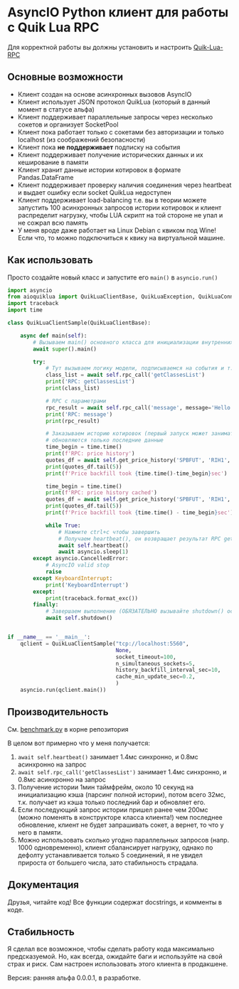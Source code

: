 # AsyncIO Python клиент для работы с Quik Lua RPC

Для корректной работы вы должны установить и настроить [Quik-Lua-RPC](https://github.com/Enfernuz/quik-lua-rpc)

## Основные возможности
- Клиент создан на основе асинхронных вызовов AsyncIO
- Клиент использует JSON протокол QuikLua (который в данный момент в статусе альфа)
- Клиент поддерживает параллельные запросы через несколько сокетов и организует SocketPool
- Клиент пока работает только с сокетами без авторизации и только localhost (из соображений безопасности)
- Клиент пока **не поддерживает** подписку на события
- Клиент поддерживает получение исторических данных и их кеширование в памяти
- Клиент хранит данные истории котировок в формате Pandas.DataFrame
- Клиент поддерживает проверку наличия соединения через heartbeat и выдает ошибку если socket QuikLua недоступен
- Клиент поддерживает load-balancing т.е. вы в теории можете запустить 100 асинхронных запросов истории котировок
 и клиент распределит нагрузку, чтобы LUA скрипт на той стороне не упал и не сожрал всю память
- У меня вроде даже работает на Linux Debian с квиком под Wine! Если что, то можно подключиться к квику на 
  виртуальной машине.

## Как использовать
Просто создайте новый класс и запустите его `main()` в `asyncio.run()`

```python
import asyncio
from aioquiklua import QuikLuaClientBase, QuikLuaException, QuikLuaConnectionException, QuikLuaNoHistoryException
import traceback
import time

class QuikLuaClientSample(QuikLuaClientBase):

    async def main(self):
        # Вызываем main() основного класса для инициализации внутренних переменных
        await super().main()

        try:
            # Тут вызываем логику модели, подписываемся на события и т.п.
            class_list = await self.rpc_call('getClassesList')
            print('RPC: getClassesList')
            print(class_list)

            # RPC с параметрами
            rpc_result = await self.rpc_call('message', message='Hello world', icon_type='WARNING')
            print('RPC: message')
            print(rpc_result)

            # Заказываем историю котировок (первый запуск может занимать до 10 секунд), потом котировки заполняют кеш и
            # обновляются только последние данные
            time_begin = time.time()
            print(f'RPC: price history')
            quotes_df = await self.get_price_history('SPBFUT', 'RIH1', 'INTERVAL_M1', use_caching=True)
            print(quotes_df.tail(5))
            print(f'Price backfill took {time.time()-time_begin}sec')

            time_begin = time.time()
            print(f'RPC: price history cached')
            quotes_df = await self.get_price_history('SPBFUT', 'RIH1', 'INTERVAL_M1', use_caching=True)
            print(quotes_df.tail(5))
            print(f'Price backfill took {time.time() - time_begin}sec')

            while True:
                # Нажмите ctrl+c чтобы завершить
                # Получаем heartbeat(), он возвращает результат RPC getInfoParam('LASTRECORDTIME')
                await self.heartbeat()
                await asyncio.sleep(1)
        except asyncio.CancelledError:
            # AsyncIO valid stop
            raise
        except KeyboardInterrupt:
            print('KeyboardInterrupt')
        except:
            print(traceback.format_exc())
        finally:
            # Завершаем выполнение (ОБЯЗАТЕЛЬНО вызывайте shutdown() особенно если вы заказывали историю котировок!)
            await self.shutdown()


if __name__ == '__main__':
    qclient = QuikLuaClientSample("tcp://localhost:5560",               # RPC сокет
                                  None,                                 # PUB сокет
                                  socket_timeout=100,                   # Таймаут сокета после которого он выдает ошибку (в миллисекундах)
                                  n_simultaneous_sockets=5,             # Количество одновременно открытых сокетов
                                  history_backfill_interval_sec=10,     # Таймаут на ожидание истории (в секундах) (обычно занимает менее 1 сек)
                                  cache_min_update_sec=0.2,             # Время актуальности истории котировок к кеше, после последнего обновления
                                  )
    asyncio.run(qclient.main())
```

## Производительность
См. [benchmark.py](benchmark.py) в корне репозитория

В целом вот примерно что у меня получается:
1. `await self.heartbeat()` занимает 1.4мс синхронно, и 0.8мс асинхронно на запрос
2. `await self.rpc_call('getClassesList')` занимает 1.4мс синхронно, и 0.8мс асинхронно на запрос
3. Получение истории 1мин таймфрейм, около 10 секунд на инициализацию кэша (парсинг полной истории), потом
всего 32мс, т.к. получает из кэша только последний бар и обновляет его.
4. Если последующий запрос истории пришел ранее чем 200мс (можно поменять в конструкторе класса клиента!) чем последнее обновление, клиент не будет
запрашивать сокет, а вернет, то что у него в памяти.
5. Можно использовать сколько угодно параллельных запросов (напр. 1000 одновременно), клиент сбалансирует нагрузку, однако
по дефолту устанавливается только 5 соединений, я не увидел прироста от большего числа, зато стабильность страдала. 
   
## Документация
Друзья, читайте код! Все функции содержат docstrings, и комменты в коде.

## Стабильность
Я сделал все возможное, чтобы сделать работу кода максимально предсказуемой. Но, как всегда, ожидайте баги
и используйте на свой страх и риск. Сам настроен использовать этого клиента в продакшене.

Версия: ранняя альфа 0.0.0.1, в разработке.